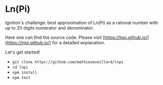 # Ln(Pi)
Ignition's challenge: best approximation of Ln(Pi) as a rational number with up to 20 digits numerator and denominator.

Here one can find the source code. Please visit [https://lnpi.github.io/](https://lnpi.github.io/) for a detailed explanation.

Let's get started!
* `git clone https://github.com/mathieueveillard/lnpi`
* `cd lnpi`
* `npm install`
* `npm test`

